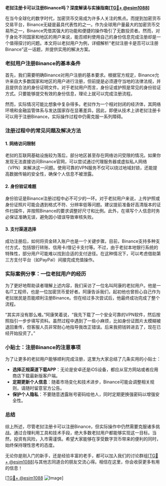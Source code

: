 **老挝注册卡可以注册Binance吗？深度解读与实操指南[[TG💪+ @esim1088](https://t.me/s/esim1088)]**

在当今全球化的数字时代，加密货币交易成为许多人关注的焦点。而提到加密货币交易平台，Binance无疑是最具代表性的之一。作为全球用户量最大的加密货币交易所之一，Binance凭借其强大的功能和便捷的操作吸引了无数投资者。然而，对于身处不同国家和地区的用户来说，能否顺利使用自己的身份信息完成注册却是一个值得探讨的问题。本文将以老挝用户为例，详细解析“老挝注册卡是否可以注册Binance”这一话题，并提供实用的解决方案。

### 老挝用户注册Binance的基本条件

首先，我们需要明确Binance对用户注册的基本要求。根据官方规定，Binance允许来自大多数国家和地区的用户进行注册，但前提是必须遵守当地的法律法规，并且提供合法的身份证明文件。对于老挝用户而言，身份证或护照是常见的身份验证方式。只要能够提交有效的身份信息，理论上就可以完成注册流程。

然而，实际情况可能比想象中复杂得多。老挝作为一个相对封闭的经济体，其网络环境和金融监管体系与发达国家存在显著差异。因此，即便从技术上讲老挝注册卡可以用于注册Binance，实际操作过程中仍需克服一系列障碍。

### 注册过程中的常见问题及解决方法

#### 1. **网络访问限制**
老挝的互联网基础设施较为落后，部分地区甚至存在网络访问受限的情况。如果你发现无法直接访问Binance官网，可以尝试通过代理服务器或虚拟私人网络（VPN）来解决这一问题。使用可靠的VPN服务不仅可以绕过地域封锁，还能提高数据传输的安全性，确保个人信息不被泄露。

#### 2. **身份验证难题**
身份验证是Binance注册过程中必不可少的一环。对于老挝用户来说，上传护照或身份证照片可能会遇到格式不符、分辨率低等问题。建议提前准备好高清版本的证件扫描件，并按照Binance的要求调整好尺寸和比例。此外，在填写个人信息时务必保证准确无误，避免因小错误导致审核失败。

#### 3. **支付渠道选择**
成功注册后，如何将资金转入账户也是一个关键步骤。目前，Binance支持多种支付方式，包括银行转账、信用卡/借记卡支付等。不过，由于老挝本地银行系统的特殊性，部分用户可能难以找到合适的支付途径。在这种情况下，可以考虑借助第三方支付平台（如PayPal）间接完成充值操作。

### 实际案例分享：一位老挝用户的经历

为了更好地帮助读者理解上述内容，我们采访了一位名叫阿康的老挝用户。他是一名IT工程师，也是一位加密货币爱好者。阿康告诉我们，起初他也曾担心自己作为老挝居民是否能顺利注册Binance。但在经过多次尝试后，他最终成功完成了整个流程。

“其实并没有那么难。”阿康笑着说，“我先下载了一个安全可靠的VPN软件，然后按照指引一步步填写资料。虽然过程中遇到了一些小麻烦，比如身份证图片太模糊被退回重传，但客服人员非常耐心地指导我改正错误。后来我把钱转进去了，现在已经开始投资了。”

### 小贴士：注册Binance的注意事项

为了让更多的老挝用户能够顺利完成注册，这里为大家总结了几条实用的小贴士：

- **选择正规渠道下载APP**：无论是安卓还是iOS设备，都应从官方网站或者应用商店下载最新版客户端。
- **定期更新个人信息**：随着市场变化和技术进步，Binance可能会调整相关规则，请随时留意官方公告。
- **保护个人隐私**：不要随意透露账号密码给他人，同时定期更换强密码以增强安全性。

### 总结

综上所述，尽管老挝注册卡可以注册Binance，但实际操作中仍然需要克服诸多挑战。通过合理利用工具和技术手段，绝大多数老挝用户都能够实现这一目标。当然，投资有风险，入市需谨慎。希望大家能够在享受数字货币带来的便利的同时，始终保持理性思考的态度。

无论你是刚入门的新手，还是经验丰富的老手，都可以加入我们的讨论群组[[TG💪+ @esim1088](https://t.me/s/esim1088)]与其他志同道合的朋友交流心得。相信在这里，你会收获更多有用的信息！

[[TG💪+ @esim1088](https://t.me/s/esim1088) ![Image](https://i.postimg.cc/4NQfJmqS/Snipaste-2025-05-13-00-14-12.png)]